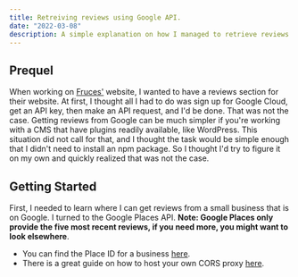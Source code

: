 ```yaml
---
title: Retreiving reviews using Google API.
date: "2022-03-08"
description: A simple explanation on how I managed to retrieve reviews using Google API and the obstacles I encountered.
---
```


## Prequel

When working on [Fruces'](https://www.fruces.com/) website, I wanted to have a reviews section for their website. At first, I thought all I had to do was sign up for Google Cloud, get an API key, then make an API request, and I'd be done. That was not the case. Getting reviews from Google can be much simpler if you're working with a CMS that have plugins readily available, like WordPress. This situation did not call for that, and I thought the task would be simple enough that I didn't need to install an npm package. So I thought I'd try to figure it on my own and quickly realized that was not the case.

## Getting Started

First, I needed to learn where I can get reviews from a small business that is on Google. I turned to the Google Places API. **Note: Google Places only provide the five most recent reviews, if you need more, you might want to look elsewhere**.

- You can find the Place ID for a business [here](https://developers.google.com/maps/documentation/places/web-service/place-id).
- There is a great guide on how to host your own CORS proxy [here](https://stackoverflow.com/questions/43871637/no-access-control-allow-origin-header-is-present-on-the-requested-resource-whe/43881141#43881141).
